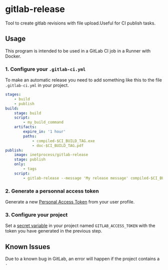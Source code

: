 gitlab-release
====
Tool to create gitlab revisions with file upload.Useful for CI publish tasks.

Usage
----
This program is intended to be used in a GitLab CI job in a Runner with Docker.

### 1. Configure your `.gitlab-ci.yml`
To make an automatic release you need to add something like this to the file `.gitlab-ci.yml` in your project.

```yaml
stages:
    - build
    - publish
build:
    stage: build
    script:
        - my_build_command
    artifacts:
        expire_in: '1 hour'
        paths:
            - compiled-$CI_BUILD_TAG.exe
            - doc-$CI_BUILD_TAG.pdf
publish:
    image: inetprocess/gitlab-release
    stage: publish
    only:
        - tags
    script:
        - gitlab-release --message 'My release message' compiled-$CI_BUILD_TAG.exe doc-$CI_BUILD_TAG.pdf
```

### 2. Generate a personnal access token
Generate a new [Personal Access Token](https://docs.gitlab.com/ee/api/README.html#personal-access-tokens)
from your user profile.

### 3. Configure your project
Set a [secret variable](https://docs.gitlab.com/ce/ci/variables/#secret-variables) in your project
named `GITLAB_ACCESS_TOKEN` with the token you have generated in the previous step.


Known Issues
----

Due to a known bug in GitLab, an error will happen if the project contains a `.`
